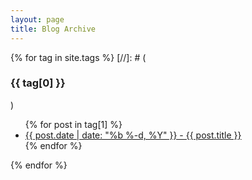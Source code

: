 ```yaml
---
layout: page
title: Blog Archive
---
```


{% for tag in site.tags %}
  [//]: # (<h3>{{ tag[0] }}</h3>)
  <ul>
    {% for post in tag[1] %}
      <li><a href="{{ post.url }}">{{ post.date | date: "%b %-d, %Y" }} - {{ post.title }}</a></li>
    {% endfor %}
  </ul>
{% endfor %}